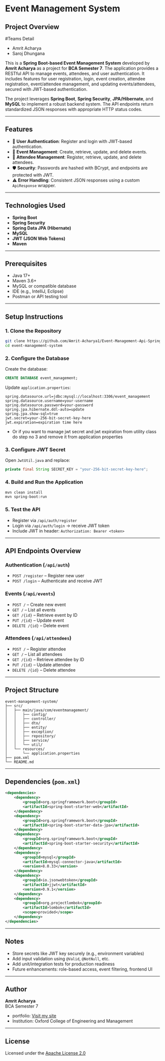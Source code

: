 # Event Management System

## Project Overview
#Teams Detail
- Amrit Acharya
- Saroj Dhungana

This is a **Spring Boot-based Event Management System** developed by **Amrit Acharya** as a project for **BCA Semester 7**. The application provides a RESTful API to manage events, attendees, and user authentication. It includes features for user registration, login, event creation, attendee registration, event/attendee management, and updating events/attendees, secured with JWT-based authentication.

The project leverages **Spring Boot**, **Spring Security**, **JPA/Hibernate**, and **MySQL** to implement a robust backend system. The API endpoints return standardized JSON responses with appropriate HTTP status codes.

---

## Features

- 🔐 **User Authentication**: Register and login with JWT-based authentication.
- 📅 **Event Management**: Create, retrieve, update, and delete events.
- 👥 **Attendee Management**: Register, retrieve, update, and delete attendees.
- 🛡️ **Security**: Passwords are hashed with BCrypt, and endpoints are protected with JWT.
- ⚠️ **Error Handling**: Consistent JSON responses using a custom `ApiResponse` wrapper.

---

## Technologies Used

- **Spring Boot**
- **Spring Security**
- **Spring Data JPA (Hibernate)**
- **MySQL**
- **JWT (JSON Web Tokens)**
- **Maven**

---

## Prerequisites

- Java 17+
- Maven 3.6+
- MySQL or compatible database
- IDE (e.g., IntelliJ, Eclipse)
- Postman or API testing tool

---

## Setup Instructions

### 1. Clone the Repository

```bash
git clone https://github.com/Amrit-Acharya1/Event-Management-Api-Spring-Boot.git
cd event-management-system
```

### 2. Configure the Database

Create the database:

```sql
CREATE DATABASE event_management;
```

Update `application.properties`:

```properties
spring.datasource.url=jdbc:mysql://localhost:3306/event_management
spring.datasource.username=your-username
spring.datasource.password=your-password
spring.jpa.hibernate.ddl-auto=update
spring.jpa.show-sql=true
jwt.secret=your-256-bit-secret-key-here
jwt.expiration=expiration time here
```
- Or if you want to manage jwt secret and jwt expiration from utility class do step no 3 and remove it from application properties
  
### 3. Configure JWT Secret

Open `JwtUtil.java` and replace:

```java
private final String SECRET_KEY = "your-256-bit-secret-key-here";
```

### 4. Build and Run the Application

```bash
mvn clean install
mvn spring-boot:run
```

### 5. Test the API

- Register via `/api/auth/register`
- Login via `/api/auth/login` → receive JWT token
- Include JWT in header: `Authorization: Bearer <token>`

---

## API Endpoints Overview

### Authentication (`/api/auth`)
- `POST /register` – Register new user
- `POST /login` – Authenticate and receive JWT

### Events (`/api/events`)
- `POST /` – Create new event
- `GET /` – List all events
- `GET /{id}` – Retrieve event by ID
- `PUT /{id}` – Update event
- `DELETE /{id}` – Delete event

### Attendees (`/api/attendees`)
- `POST /` – Register attendee
- `GET /` – List all attendees
- `GET /{id}` – Retrieve attendee by ID
- `PUT /{id}` – Update attendee
- `DELETE /{id}` – Delete attendee

---

## Project Structure

```
event-management-system/
├── src/
│   ├── main/java/com/eventmanagement/
│   │   ├── config/
│   │   ├── controller/
│   │   ├── dto/
│   │   ├── entity/
│   │   ├── exception/
│   │   ├── repository/
│   │   ├── service/
│   │   └── util/
│   └── resources/
│       └── application.properties
├── pom.xml
└── README.md
```

---

## Dependencies (`pom.xml`)

```xml
<dependencies>
    <dependency>
        <groupId>org.springframework.boot</groupId>
        <artifactId>spring-boot-starter-web</artifactId>
    </dependency>
    <dependency>
        <groupId>org.springframework.boot</groupId>
        <artifactId>spring-boot-starter-data-jpa</artifactId>
    </dependency>
    <dependency>
        <groupId>org.springframework.boot</groupId>
        <artifactId>spring-boot-starter-security</artifactId>
    </dependency>
    <dependency>
        <groupId>mysql</groupId>
        <artifactId>mysql-connector-java</artifactId>
        <version>8.0.33</version>
    </dependency>
    <dependency>
        <groupId>io.jsonwebtoken</groupId>
        <artifactId>jjwt</artifactId>
        <version>0.9.1</version>
    </dependency>
    <dependency>
        <groupId>org.projectlombok</groupId>
        <artifactId>lombok</artifactId>
        <scope>provided</scope>
    </dependency>
</dependencies>
```

---

## Notes

- Store secrets like JWT key securely (e.g., environment variables)
- Add input validation using `@Valid`, `@NotNull`, etc.
- Add unit/integration tests for production readiness
- Future enhancements: role-based access, event filtering, frontend UI

---

## Author

**Amrit Acharya**  
BCA Semester 7  
- portfolio: [Visit my site](https://acharyaamrit.com.np)
- Institution: Oxford College of Engineering and Management

---

## License

Licensed under the [Apache License 2.0](https://www.apache.org/licenses/LICENSE-2.0)
